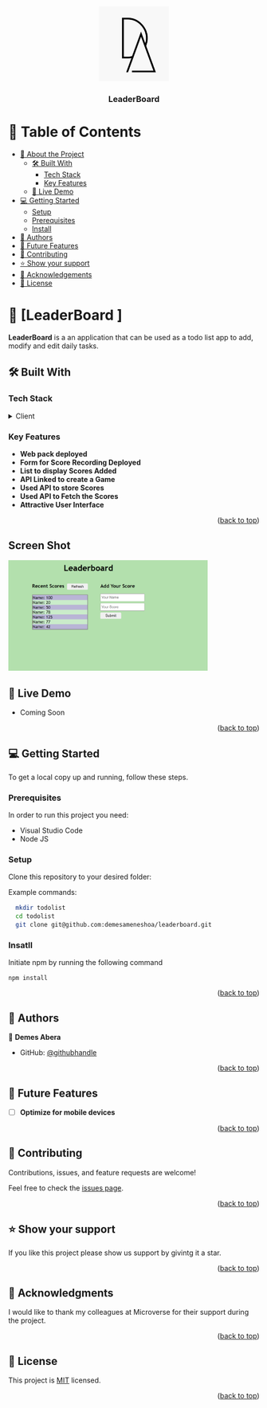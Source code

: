 <a name="readme-top"></a>

<div align="center">
<img src="./src/images//mylogo.png" alt="logo" width="140"  height="auto" />
  <h3><b>LeaderBoard </b></h3>

</div>

<!-- TABLE OF CONTENTS -->

# 📗 Table of Contents

- [📖 About the Project](#about-project)
  - [🛠 Built With](#built-with)
    - [Tech Stack](#tech-stack)
    - [Key Features](#key-features)
  - [🚀 Live Demo](#live-demo)
- [💻 Getting Started](#getting-started)
  - [Setup](#setup)
  - [Prerequisites](#prerequisites)
  - [Install](#install)
- [👥 Authors](#authors)
- [🔭 Future Features](#future-features)
- [🤝 Contributing](#contributing)
- [⭐️ Show your support](#support)
- [🙏 Acknowledgements](#acknowledgements)
- [📝 License](#license)

<!-- PROJECT DESCRIPTION -->

# 📖 [LeaderBoard ] <a name="about-project"></a>

**LeaderBoard** is a an application that can be used as a todo list app to add, modify and edit daily tasks.

## 🛠 Built With <a name="built-with"></a>

### Tech Stack <a name="tech-stack"></a>

<details>
  <summary>Client</summary>
  <ul>
    <li>HTML</a></li>
    <li>CSS</a></li>
    <li>JS</a></li>
    <li>Webpack</a></li>
  </ul>
</details>

<!-- Features -->

### Key Features <a name="key-features"></a>

- **Web pack deployed**
- **Form for Score Recording Deployed**
- **List to display Scores Added**
- **API Linked to create a Game**
- **Used API to store Scores**
- **Used API to Fetch the Scores**
- **Attractive User Interface**

<p align="right">(<a href="#readme-top">back to top</a>)</p>

<!-- Screen Shot -->

## Screen Shot <a name="screen-shot"></a>

<img src="./src/images/screenshot.png" alt="screenshot" width="400"  height="auto" />

<!-- LIVE DEMO -->

## 🚀 Live Demo <a name="live-demo"></a>

- <a href="#"></a> Coming Soon

<p align="right">(<a href="#readme-top">back to top</a>)</p>

<!-- GETTING STARTED -->

## 💻 Getting Started <a name="getting-started"></a>

To get a local copy up and running, follow these steps.

### Prerequisites <a name="prerequisites">

In order to run this project you need:

- Visual Studio Code
- Node JS

### Setup <a name="setup">

Clone this repository to your desired folder:

Example commands:

```sh
  mkdir todolist
  cd todolist
  git clone git@github.com:demesameneshoa/leaderboard.git
```

### Insatll <a name="install">

Initiate npm by running the following command

```
npm install
```

<p align="right">(<a href="#readme-top">back to top</a>)</p>

<!-- AUTHORS -->

## 👥 Authors <a name="authors"></a>

👤 **Demes Abera**

- GitHub: [@githubhandle](https://github.com/demesameneshoa)

<p align="right">(<a href="#readme-top">back to top</a>)</p>

<!-- FUTURE FEATURES -->

## 🔭 Future Features <a name="future-features"></a>

- [ ] **Optimize for mobile devices**

<p align="right">(<a href="#readme-top">back to top</a>)</p>

<!-- CONTRIBUTING -->

## 🤝 Contributing <a name="contributing"></a>

Contributions, issues, and feature requests are welcome!

Feel free to check the [issues page](../../issues/).

<p align="right">(<a href="#readme-top">back to top</a>)</p>

<!-- SUPPORT -->

## ⭐️ Show your support <a name="support"></a>

If you like this project please show us support by givintg it a star.

<p align="right">(<a href="#readme-top">back to top</a>)</p>

<!-- ACKNOWLEDGEMENTS -->

## 🙏 Acknowledgments <a name="acknowledgements"></a>

I would like to thank my colleagues at Microverse for their support during the project.

<p align="right">(<a href="#readme-top">back to top</a>)</p>

<!-- LICENSE -->

## 📝 License <a name="license"></a>

This project is [MIT](./MIT.md) licensed.

<p align="right">(<a href="#readme-top">back to top</a>)</p>
